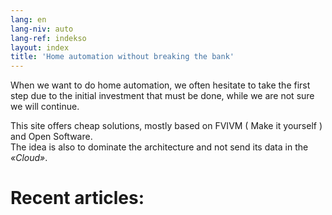 ```yaml
---
lang: en
lang-niv: auto
lang-ref: indekso
layout: index
title: 'Home automation without breaking the bank'
---
```

When we want to do home automation, we often hesitate to take the first step due to the initial investment that must be done, while we are not sure we will continue. 

This site offers cheap solutions, mostly based on FVIVM   (  Make it yourself  )   and Open Software.  
 The idea is also to dominate the architecture and not send its data in the   _«Cloud»_.  


# Recent articles:
